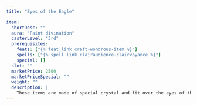 ```yaml
---
title: "Eyes of the Eagle"

item:
  shortDesc: ""
  aura: "Faint divination"
  casterLevel: "3rd"
  prerequisites:
    feats: ["{% feat_link craft-wondrous-item %}"]
    spells: ["{% spell_link clairaudience-clairvoyance %}"]
    special: []
  slot: ""
  marketPrice: 2500
  marketPriceSpecial: ""
  weight: ""
  description: |
    These items are made of special crystal and fit over the eyes of the wearer. These lenses grant a +5 competence bonus on {% skill_link spot %} checks. Wearing only one of the pair causes a character to become dizzy and, in effect, stunned for 1 round. Thereafter, the wearer can use the single lens without being stunned so long as she covers her other eye. Of course, she can remove the single lens and see normally at any time, or wear both lenses to end or avoid the dizziness.
---
```

